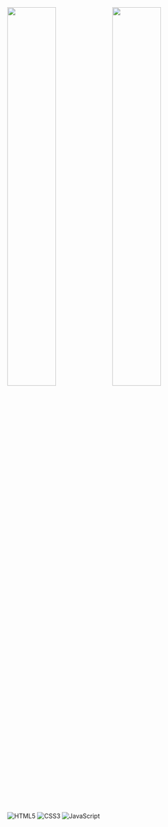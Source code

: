 

<img align="left" width="47%" src="https://github-readme-stats.vercel.app/api?username=jasnoludek&show_icons=true&theme=gotham" />

<img align="left" width="47%" src="https://github-readme-stats.vercel.app/api/top-langs/?username=jasnoludek&layout=compact" />

![HTML5](https://img.shields.io/badge/html5-%23E34F26.svg?style=for-the-badge&logo=html5&logoColor=white)
![CSS3](https://img.shields.io/badge/css3-%231572B6.svg?style=for-the-badge&logo=css3&logoColor=white)
![JavaScript](https://img.shields.io/badge/javascript-%23323330.svg?style=for-the-badge&logo=javascript&logoColor=%23F7DF1E)




